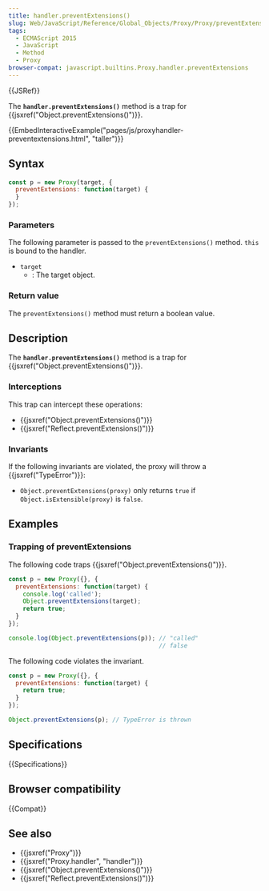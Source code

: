 ```yaml
---
title: handler.preventExtensions()
slug: Web/JavaScript/Reference/Global_Objects/Proxy/Proxy/preventExtensions
tags:
  - ECMAScript 2015
  - JavaScript
  - Method
  - Proxy
browser-compat: javascript.builtins.Proxy.handler.preventExtensions
---
```

{{JSRef}}

The **`handler.preventExtensions()`** method is a trap for
{{jsxref("Object.preventExtensions()")}}.

{{EmbedInteractiveExample("pages/js/proxyhandler-preventextensions.html", "taller")}}

## Syntax

```js
const p = new Proxy(target, {
  preventExtensions: function(target) {
  }
});
```

### Parameters

The following parameter is passed to the `preventExtensions()` method. `this` is
bound to the handler.

*   `target`
    *   : The target object.

### Return value

The `preventExtensions()` method must return a boolean value.

## Description

The **`handler.preventExtensions()`** method is a trap for
{{jsxref("Object.preventExtensions()")}}.

### Interceptions

This trap can intercept these operations:

*   {{jsxref("Object.preventExtensions()")}}
*   {{jsxref("Reflect.preventExtensions()")}}

### Invariants

If the following invariants are violated, the proxy will throw a
{{jsxref("TypeError")}}:

*   `Object.preventExtensions(proxy)` only returns `true` if
    `Object.isExtensible(proxy)` is `false`.

## Examples

### Trapping of preventExtensions

The following code traps {{jsxref("Object.preventExtensions()")}}.

```js
const p = new Proxy({}, {
  preventExtensions: function(target) {
    console.log('called');
    Object.preventExtensions(target);
    return true;
  }
});

console.log(Object.preventExtensions(p)); // "called"
                                          // false
```

The following code violates the invariant.

```js example-bad
const p = new Proxy({}, {
  preventExtensions: function(target) {
    return true;
  }
});

Object.preventExtensions(p); // TypeError is thrown
```

## Specifications

{{Specifications}}

## Browser compatibility

{{Compat}}

## See also

*   {{jsxref("Proxy")}}
*   {{jsxref("Proxy.handler", "handler")}}
*   {{jsxref("Object.preventExtensions()")}}
*   {{jsxref("Reflect.preventExtensions()")}}
